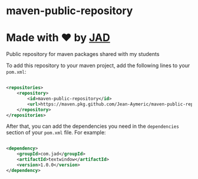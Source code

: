 # maven-public-repository
# Made with ❤️ by [JAD](mailto:jeanaymeric@gmail.com)
Public repository for maven packages shared with my students

To add this repository to your maven project, add the following lines to your `pom.xml`:

```xml

<repositories>
    <repository>
        <id>maven-public-repository</id>
        <url>https://maven.pkg.github.com/Jean-Aymeric/maven-public-repository</url>
    </repository>
</repositories>
```

After that, you can add the dependencies you need in the `dependencies` section of your `pom.xml` file. For example:

```xml

<dependency>
    <groupId>com.jad</groupId>
    <artifactId>textwindow</artifactId>
    <version>1.0.0</version>
</dependency>
```
